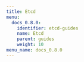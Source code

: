 ```yaml
---
title: Etcd
menu:
  docs_0.8.0:
    identifier: etcd-guides
    name: Etcd
    parent: guides
    weight: 10
menu_name: docs_0.8.0
---
```

